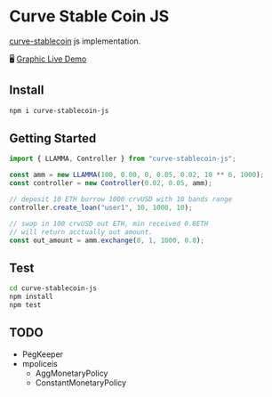 # Curve Stable Coin JS

[curve-stablecoin](https://github.com/curvefi/curve-stablecoin) js implementation.

🖥️ [Graphic Live Demo](https://crvusd.0xreviews.xyz/)

## Install

```sh
npm i curve-stablecoin-js
```

## Getting Started

```ts
import { LLAMMA, Controller } from "curve-stablecoin-js";

const amm = new LLAMMA(100, 0.00, 0, 0.05, 0.02, 10 ** 6, 1000);
const controller = new Controller(0.02, 0.05, amm);

// deposit 10 ETH borrow 1000 crvUSD with 10 bands range
controller.create_loan("user1", 10, 1000, 10);

// swap in 100 crvUSD out ETH, min received 0.8ETH
// will return acctually out amount.
const out_amount = amm.exchange(0, 1, 1000, 0.8);
```

## Test

```sh
cd curve-stablecoin-js
npm install
npm test
```

## TODO

- PegKeeper
- mpoliceis
  - AggMonetaryPolicy
  - ConstantMonetaryPolicy
